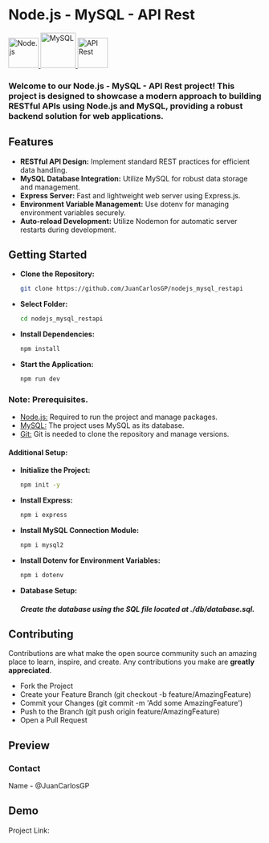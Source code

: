 # Node.js - MySQL - API Rest
<a href="https://nodejs.org/en">
    <img src="https://upload.wikimedia.org/wikipedia/commons/thumb/d/d9/Node.js_logo.svg/1920px-Node.js_logo.svg.png" height="60px" alt="Node.js">  
</a>
<a href="https://www.mysql.com/">
    <img src="https://upload.wikimedia.org/wikipedia/commons/thumb/5/51/Mysql.svg/1024px-Mysql.svg.png" height="70px" alt="MySQL">  
</a>
<a href="https://www.restapitutorial.com/">
    <img src="https://media.licdn.com/dms/image/D4E12AQHUpQpcSsjnUw/article-cover_image-shrink_600_2000/0/1667956348172?e=2147483647&v=beta&t=VBPnkpfgha0y5fuNEdjOmG6vSwXOarA-M5XeSR6d1Wk" height="60px" alt="API Rest">  
</a>

### Welcome to our Node.js - MySQL - API Rest project! This project is designed to showcase a modern approach to building RESTful APIs using Node.js and MySQL, providing a robust backend solution for web applications.

## Features
- **RESTful API Design:** Implement standard REST practices for efficient data handling.
- **MySQL Database Integration:** Utilize MySQL for robust data storage and management.
- **Express Server:** Fast and lightweight web server using Express.js.
- **Environment Variable Management:** Use dotenv for managing environment variables securely.
- **Auto-reload Development:** Utilize Nodemon for automatic server restarts during development.

## Getting Started
  - **Clone the Repository:**
    ```sh
    git clone https://github.com/JuanCarlosGP/nodejs_mysql_restapi
    ```
  - **Select Folder:**
    ```sh
    cd nodejs_mysql_restapi
    ```
 - **Install Dependencies:**
   ```sh
   npm install
 - **Start the Application:**
   ```sh
   npm run dev
### Note: Prerequisites.
- <a href="https://nodejs.org/en">Node.js:</a> Required to run the project and manage packages.
- <a href="https://www.mysql.com/">MySQL:</a> The project uses MySQL as its database.
- <a href="https://git-scm.com/downloads/">Git:</a> Git is needed to clone the repository and manage versions.
#### Additional Setup:
  - **Initialize the Project:**
    ```sh
    npm init -y
    ```
  - **Install Express:**
    ```sh
    npm i express
    ```
 - **Install MySQL Connection Module:**
   ```sh
   npm i mysql2
 - **Install Dotenv for Environment Variables:**
   ```sh
   npm i dotenv
- **Database Setup:**
    ##### Create the database using the SQL file located at ./db/database.sql.

## Contributing
Contributions are what make the open source community such an amazing place to learn, inspire, and create. Any contributions you make are **greatly appreciated**.

- Fork the Project
- Create your Feature Branch (git checkout -b feature/AmazingFeature)
- Commit your Changes (git commit -m 'Add some AmazingFeature')
- Push to the Branch (git push origin feature/AmazingFeature)
- Open a Pull Request

## Preview


### Contact
Name - @JuanCarlosGP

## Demo
Project Link:


